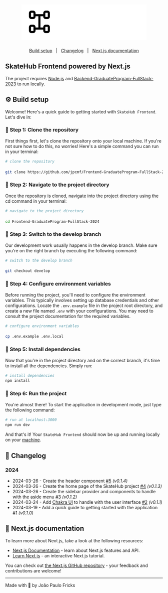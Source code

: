 <h1 align="center">
    <img alt="SkateHub" title="SkateHub" src=".github/skatehub.svg" />
</h1>

<p align="center">
  <a href="#gear-build-setup">Build setup</a>&nbsp;&nbsp;&nbsp;|&nbsp;&nbsp;
  <a href="#memo-changelog">Changelog</a>&nbsp;&nbsp;&nbsp;|&nbsp;&nbsp;
  <a href="#rocket-nextjs-documentation">Next.js documentation</a>
</p>

## SkateHub Frontend powered by Next.js

The project requires [Node.js](https://nodejs.org) and [Backend-GraduateProgram-FullStack-2023](https://github.com/jpcmf/Backend-GraduateProgram-FullStack-2023) to run locally.

## :gear: Build setup

Welcome! Here's a quick guide to getting started with `SkateHub Frontend`. Let's dive in:

### 👣 Step 1: Clone the repository

First things first, let's clone the repository onto your local machine. If you're not sure how to do this, no worries! Here's a simple command you can run in your terminal:

```bash
# clone the repository

git clone https://github.com/jpcmf/Frontend-GraduateProgram-FullStack-2024.git
```

### 👣 Step 2: Navigate to the project directory

Once the repository is cloned, navigate into the project directory using the cd command in your terminal:

```bash
# navigate to the project directory

cd Frontend-GraduateProgram-FullStack-2024
```

### 👣 Step 3: Switch to the develop branch

Our development work usually happens in the develop branch. Make sure you're on the right branch by executing the following command:

```bash
# switch to the develop branch

git checkout develop
```

### 👣 Step 4: Configure environment variables

Before running the project, you'll need to configure the environment variables. This typically involves setting up database credentials and other configurations. Locate the `.env.example` file in the project root directory, and create a new file named `.env` with your configurations. You may need to consult the project documentation for the required variables.

```bash
# configure environment variables

cp .env.example .env.local
```

### 👣 Step 5: Install dependencies

Now that you're in the project directory and on the correct branch, it's time to install all the dependencies. Simply run:

```bash
# install dependencies
npm install
```

### 👣 Step 6: Run the project

You're almost there! To start the application in development mode, just type the following command:

```bash
# run at localhost:3000
npm run dev
```

And that's it! Your `SkateHub Frontend` should now be up and running locally on your [machine](http://localhost:3000).

## :memo: Changelog

### 2024

- 2024-03-26 - Create the header component [#5](https://github.com/jpcmf/Frontend-GraduateProgram-FullStack-2024/pull/5) _(v0.1.4)_
- 2024-03-26 - Create the home page of the SkateHub project [#4](https://github.com/jpcmf/Frontend-GraduateProgram-FullStack-2024/pull/4) _(v0.1.3)_
- 2024-03-26 - Create the sidebar provider and components to handle with the aside menu [#3](https://github.com/jpcmf/Frontend-GraduateProgram-FullStack-2024/pull/3) _(v0.1.2)_
- 2024-03-24 - Add [Chakra UI](https://chakra-ui.com/) to handle with the user interface [#2](https://github.com/jpcmf/Frontend-GraduateProgram-FullStack-2024/pull/2) _(v0.1.1)_
- 2024-03-19 - Add a quick guide to getting started with the application [#1](https://github.com/jpcmf/Frontend-GraduateProgram-FullStack-2024/pull/1) _(v0.1.0)_

## :rocket: Next.js documentation

To learn more about Next.js, take a look at the following resources:

- [Next.js Documentation](https://nextjs.org/docs) - learn about Next.js features and API.
- [Learn Next.js](https://nextjs.org/learn) - an interactive Next.js tutorial.

You can check out [the Next.js GitHub repository](https://github.com/vercel/next.js/) - your feedback and contributions are welcome!

---

Made with 💙 by João Paulo Fricks
